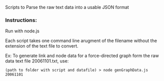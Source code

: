 Scripts to Parse the raw text data into a usable JSON format

### Instructions: 

Run with node.js

Each script takes one command line arugment of the filename without the extension of the text file to convert.

Ex: To generate link and node data for a force-directed graph form the raw data text file 20061101.txt, use:

```
(path to folder with script and datafile) > node genGraphData.js 20061101
```
